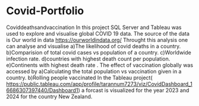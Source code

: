 # Covid-Portfolio
Coviddeathsandvaccination
In this project  SQL Server and Tableau  was used  to explore and visualise global COVID 19 data. 
The source of the data is Our world in data https://ourworldindata.org/
Throught this analysis one can analyse and visualise
a)The likelihood of covid deaths in a country.
b)Comparision of total covid cases vs population of a country.
c)Worldwide infection rate.
d)countries with highest death count per population.
e)Continents with highest death rate .
 The effect of vaccination  globally was accessed by 
 a)Calculating the total population vs vaccination given in a country.
 b)Rolling people  vaccinated
 In the Tableau project( https://public.tableau.com/app/profile/tarannum7273/viz/CovidDashboard_16686307397440/Dashboard1) a forcast is visualized for the year 2023 and 2024  for the country New Zealand.
